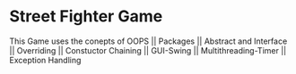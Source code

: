 # Street Fighter Game
 This Game uses the conepts of OOPS || Packages || Abstract and Interface || Overriding || Constuctor Chaining || GUI-Swing || Multithreading-Timer || Exception Handling
